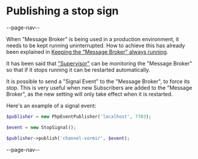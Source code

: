 # Publishing a stop sign

--page-nav--

When "Message Broker" is being used in a production environment, it needs to be kept running uninterrupted. How to achieve this has already been explained in [Keeping the "Message Broker" always running](06-keeping-running.md).

It has been said that ["Supervisor"](http://supervisord.org/introduction.html) can be monitoring the "Message Broker" so that if it stops running it can be restarted automatically.

It is possible to send a "Signal Event" to the "Message Broker", to force its stop. This is very useful when new Subscribers are added to the "Message Broker", as the new setting will only take effect when it is restarted.

Here's an example of a signal event:

```php
$publisher = new PhpEventPublisher('localhost', 7703);

$event = new StopSignal();

$publisher->publish('channel-vormir', $event);
```

--page-nav--
